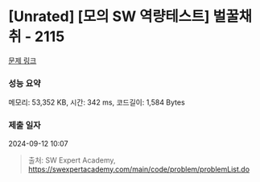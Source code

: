 # [Unrated] [모의 SW 역량테스트] 벌꿀채취 - 2115 

[문제 링크](https://swexpertacademy.com/main/code/problem/problemDetail.do?contestProbId=AV5V4A46AdIDFAWu) 

### 성능 요약

메모리: 53,352 KB, 시간: 342 ms, 코드길이: 1,584 Bytes

### 제출 일자

2024-09-12 10:07



> 출처: SW Expert Academy, https://swexpertacademy.com/main/code/problem/problemList.do